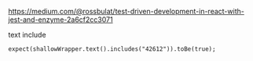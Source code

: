 https://medium.com/@rossbulat/test-driven-development-in-react-with-jest-and-enzyme-2a6cf2cc3071


text include

    expect(shallowWrapper.text().includes("42612")).toBe(true);
